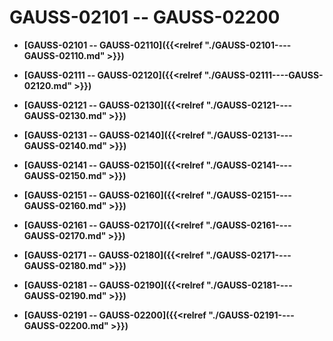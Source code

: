 # GAUSS-02101 -- GAUSS-02200

-   **[GAUSS-02101 -- GAUSS-02110]({{<relref "./GAUSS-02101----GAUSS-02110.md" >}})**  

-   **[GAUSS-02111 -- GAUSS-02120]({{<relref "./GAUSS-02111----GAUSS-02120.md" >}})**  

-   **[GAUSS-02121 -- GAUSS-02130]({{<relref "./GAUSS-02121----GAUSS-02130.md" >}})**  

-   **[GAUSS-02131 -- GAUSS-02140]({{<relref "./GAUSS-02131----GAUSS-02140.md" >}})**  

-   **[GAUSS-02141 -- GAUSS-02150]({{<relref "./GAUSS-02141----GAUSS-02150.md" >}})**  

-   **[GAUSS-02151 -- GAUSS-02160]({{<relref "./GAUSS-02151----GAUSS-02160.md" >}})**  

-   **[GAUSS-02161 -- GAUSS-02170]({{<relref "./GAUSS-02161----GAUSS-02170.md" >}})**  

-   **[GAUSS-02171 -- GAUSS-02180]({{<relref "./GAUSS-02171----GAUSS-02180.md" >}})**  

-   **[GAUSS-02181 -- GAUSS-02190]({{<relref "./GAUSS-02181----GAUSS-02190.md" >}})**  

-   **[GAUSS-02191 -- GAUSS-02200]({{<relref "./GAUSS-02191----GAUSS-02200.md" >}})**  


